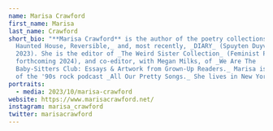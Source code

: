 ```yaml
---
name: Marisa Crawford
first_name: Marisa
last_name: Crawford
short_bio: "**Marisa Crawford** is the author of the poetry collections _The
  Haunted House, Reversible,_ and, most recently, _DIARY_ (Spuyten Duyvil,
  2023). She is the editor of _The Weird Sister Collection_ (Feminist Press,
  forthcoming 2024), and co-editor, with Megan Milks, of _We Are The
  Baby-Sitters Club: Essays & Artwork from Grown-Up Readers._ Marisa is co-host
  of the '90s rock podcast _All Our Pretty Songs._ She lives in New York."
portraits:
  - media: 2023/10/marisa-crawford
website: https://www.marisacrawford.net/
instagram: marisa_crawford
twitter: marisacrawford
---
```

